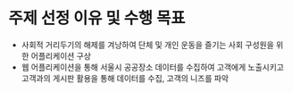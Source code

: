 # 주제 선정 이유 및 수행 목표
 - 사회적 거리두기의 해제를 겨낭하여 단체 및 개인 운동을 즐기는 사회 구성원을 위한 어플리케이션 구상
 - 웹 어플리케이션을 통해 서울시 공공장소 데이터를 수집하여 고객에게 노출시키고 고객과의 게시판 활용을 통해 데이터를 수집, 고객의 니즈를 파악

